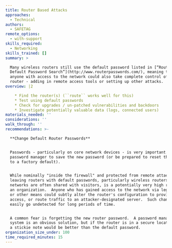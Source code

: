 ```yaml
---
title: Router Based Attacks
approaches:
  - Technical
authors:
  - SAFETAG
remote_options:
  - with-support
skills_required:
  - Networking
skills_trained: []
summary: >

  Many wireless routers still use the default password listed in [“Router
  Default Password Search”](http://www.routerpasswords.com/), meaning that
  anyone with access to the network could also take complete control of the
  router - adding in remote access tools or setting up other attacks.
overview: |2

    * Find the router(s) (``route`` works well for this)
    * Test using default passwords
    * Check for upgrades / un-patched vulnerabilities and backdoors
    * Investigate potentially valuable data (logs, connected users)
materials_needed: ''
considerations: ''
walk_through: ''
recommendations: >-

  **Change Default Router Passwords**


  Passwords - particularly on core network devices - is very important.  Use a
  password manager to save the new password (or be prepared to reset the router
  to a factory default).


  While nominally "inside the firewall" and protected from remote attacks,
  leaving routers with default passwords, particularly wireless routers whose
  networks are often shared with visitors, is a potentially very high risk for
  an organization.  Anyone who has gained access to the network via legitimate
  or other means could subtly alter the router's configuration to provide remote
  access, or route traffic to an attacker-designated server.  Such changes can
  easily go undetected for long periods of time.


  A common fear is forgetting the new router password.  A password management
  system is an obvious solution, but if the router is in a secure location, even
  a stickie note would be better than the default password.
organization_size_under: 100
time_required_minutes: 15
---
```


